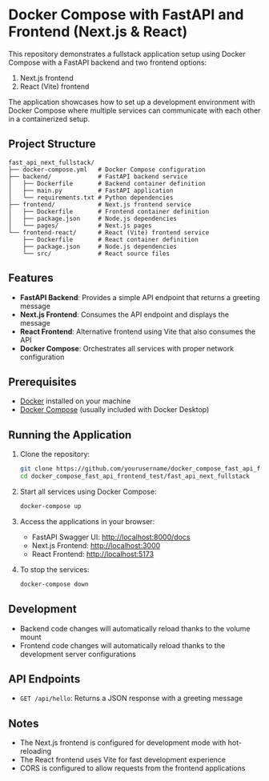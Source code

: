 # Docker Compose with FastAPI and Frontend (Next.js & React)

This repository demonstrates a fullstack application setup using Docker Compose with a FastAPI backend and two frontend options:
1. Next.js frontend
2. React (Vite) frontend

The application showcases how to set up a development environment with Docker Compose where multiple services can communicate with each other in a containerized setup.

## Project Structure

```
fast_api_next_fullstack/
├── docker-compose.yml   # Docker Compose configuration
├── backend/             # FastAPI backend service
│   ├── Dockerfile       # Backend container definition
│   ├── main.py          # FastAPI application
│   └── requirements.txt # Python dependencies
├── frontend/            # Next.js frontend service
│   ├── Dockerfile       # Frontend container definition
│   ├── package.json     # Node.js dependencies
│   └── pages/           # Next.js pages
└── frontend-react/      # React (Vite) frontend service
    ├── Dockerfile       # React container definition
    ├── package.json     # Node.js dependencies
    └── src/             # React source files
```

## Features

- **FastAPI Backend**: Provides a simple API endpoint that returns a greeting message
- **Next.js Frontend**: Consumes the API endpoint and displays the message
- **React Frontend**: Alternative frontend using Vite that also consumes the API
- **Docker Compose**: Orchestrates all services with proper network configuration

## Prerequisites

- [Docker](https://www.docker.com/products/docker-desktop) installed on your machine
- [Docker Compose](https://docs.docker.com/compose/install/) (usually included with Docker Desktop)

## Running the Application

1. Clone the repository:
   ```bash
   git clone https://github.com/yourusername/docker_compose_fast_api_frontend_test.git
   cd docker_compose_fast_api_frontend_test/fast_api_next_fullstack
   ```

2. Start all services using Docker Compose:
   ```bash
   docker-compose up
   ```

3. Access the applications in your browser:
   - FastAPI Swagger UI: [http://localhost:8000/docs](http://localhost:8000/docs)
   - Next.js Frontend: [http://localhost:3000](http://localhost:3000)
   - React Frontend: [http://localhost:5173](http://localhost:5173)

4. To stop the services:
   ```bash
   docker-compose down
   ```

## Development

- Backend code changes will automatically reload thanks to the volume mount
- Frontend code changes will automatically reload thanks to the development server configurations

## API Endpoints

- `GET /api/hello`: Returns a JSON response with a greeting message

## Notes

- The Next.js frontend is configured for development mode with hot-reloading
- The React frontend uses Vite for fast development experience
- CORS is configured to allow requests from the frontend applications
